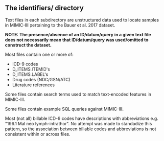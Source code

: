 ## The identifiers/ directory
Text files in each subdirectory are unstructured data used to locate samples in MIMIC-III pertaining to the Bauer et al. 2017 dataset.

**NOTE: The presence/absence of an ID/datum/query in a given text file does not necessarily mean that ID/datum/query was used/omitted to construct the dataset.**

Most files contain one or more of:

- ICD-9 codes
- D_ITEMS.ITEMID's
- D_ITEMS.LABEL's
- Drug codes (NDC/GSN/ATC)
- Literature references

Some files contain search terms used to match text-encoded features in MIMIC-III.

Some files contain example SQL queries against MIMIC-III.

Most (not all) billable ICD-9 codes have descriptions with abbreviations e.g. "196.1 Mal neo lymph-intrathor". No attempt was made to standadize this pattern, so the association between billable codes and abbreviations is not consistent within or across files.
